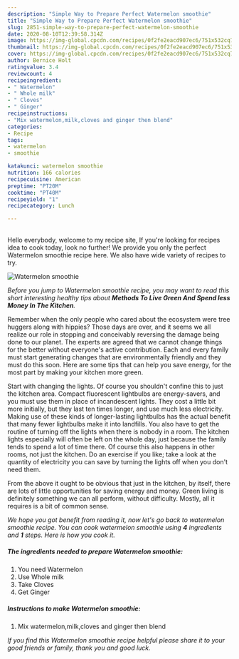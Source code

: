 ```yaml
---
description: "Simple Way to Prepare Perfect Watermelon smoothie"
title: "Simple Way to Prepare Perfect Watermelon smoothie"
slug: 2851-simple-way-to-prepare-perfect-watermelon-smoothie
date: 2020-08-10T12:39:58.314Z
image: https://img-global.cpcdn.com/recipes/0f2fe2eacd907ec6/751x532cq70/watermelon-smoothie-recipe-main-photo.jpg
thumbnail: https://img-global.cpcdn.com/recipes/0f2fe2eacd907ec6/751x532cq70/watermelon-smoothie-recipe-main-photo.jpg
cover: https://img-global.cpcdn.com/recipes/0f2fe2eacd907ec6/751x532cq70/watermelon-smoothie-recipe-main-photo.jpg
author: Bernice Holt
ratingvalue: 3.4
reviewcount: 4
recipeingredient:
- " Watermelon"
- " Whole milk"
- " Cloves"
- " Ginger"
recipeinstructions:
- "Mix watermelon,milk,cloves and ginger then blend"
categories:
- Recipe
tags:
- watermelon
- smoothie

katakunci: watermelon smoothie 
nutrition: 166 calories
recipecuisine: American
preptime: "PT20M"
cooktime: "PT40M"
recipeyield: "1"
recipecategory: Lunch

---
```

<br>
Hello everybody, welcome to my recipe site, If you're looking for recipes idea to cook today, look no further! We provide you only the perfect Watermelon smoothie recipe here. We also have wide variety of recipes to try.
<br>


![Watermelon smoothie](https://img-global.cpcdn.com/recipes/0f2fe2eacd907ec6/751x532cq70/watermelon-smoothie-recipe-main-photo.jpg)

<i>Before you jump to Watermelon smoothie recipe, you may want to read this short interesting healthy tips about 
<strong>Methods To Live Green And Spend less Money In The Kitchen</strong>.</i>
</br>

Remember when the only people who cared about the ecosystem were tree huggers along with hippies? Those days are over, and it seems we all realize our role in stopping and conceivably reversing the damage being done to our planet. The experts are agreed that we cannot change things for the better without everyone's active contribution. Each and every family must start generating changes that are environmentally friendly and they must do this soon. Here are some tips that can help you save energy, for the most part by making your kitchen more green.

Start with changing the lights. Of course you shouldn't confine this to just the kitchen area. Compact fluorescent lightbulbs are energy-savers, and you must use them in place of incandescent lights. They cost a little bit more initially, but they last ten times longer, and use much less electricity. Making use of these kinds of longer-lasting lightbulbs has the actual benefit that many fewer lightbulbs make it into landfills. You also have to get the routine of turning off the lights when there is nobody in a room. The kitchen lights especially will often be left on the whole day, just because the family tends to spend a lot of time there. Of course this also happens in other rooms, not just the kitchen. Do an exercise if you like; take a look at the quantity of electricity you can save by turning the lights off when you don't need them.

From the above it ought to be obvious that just in the kitchen, by itself, there are lots of little opportunities for saving energy and money. Green living is definitely something we can all perform, without difficulty. Mostly, all it requires is a bit of common sense.


<i>We hope you got benefit from reading it, now let's go back to watermelon smoothie recipe. You can cook watermelon smoothie using <strong>4</strong> ingredients and <strong>1</strong> steps. Here is how you cook it.
</i>

##### The ingredients needed to prepare Watermelon smoothie:

1. You need  Watermelon
1. Use  Whole milk
1. Take  Cloves
1. Get  Ginger


##### Instructions to make Watermelon smoothie:

1. Mix watermelon,milk,cloves and ginger then blend


<i>If you find this Watermelon smoothie recipe helpful please share it to your good friends or family, thank you and good luck.</i>
